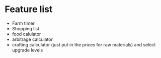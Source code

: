 # Feature list

- Farm timer
- Shopping list
- food calulator
- arbitrage calculator
- crafting calculator (just put in the prices for raw materials) and select upgrade levels
